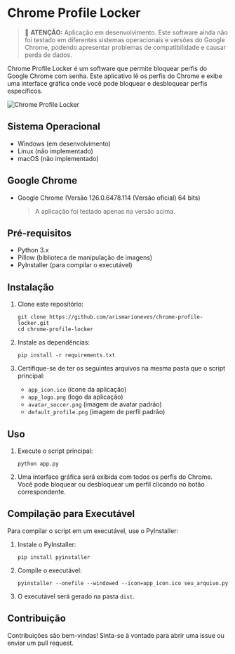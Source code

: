 # Chrome Profile Locker

> 🛑 **ATENÇÃO:** Aplicação em desenvolvimento. Este software ainda não foi testado em diferentes sistemas operacionais e versões do Google Chrome, podendo apresentar problemas de compatibilidade e causar perda de dados.

Chrome Profile Locker é um software que permite bloquear perfis do Google Chrome com senha. Este aplicativo lê os perfis do Chrome e exibe uma interface gráfica onde você pode bloquear e desbloquear perfis específicos.

![Chrome Profile Locker](https://github.com/arismarioneves/chrome-profile-locker/blob/main/screenshot.png)

## Sistema Operacional

- Windows (em desenvolvimento)
- Linux (não implementado)
- macOS (não implementado)

## Google Chrome
- Google Chrome (Versão 126.0.6478.114 (Versão oficial) 64 bits)

  > A aplicação foi testado apenas na versão acima.

## Pré-requisitos

- Python 3.x
- Pillow (biblioteca de manipulação de imagens)
- PyInstaller (para compilar o executável)

## Instalação

1. Clone este repositório:

    ```
    git clone https://github.com/arismarioneves/chrome-profile-locker.git
    cd chrome-profile-locker
    ```

2. Instale as dependências:

    ```
    pip install -r requirements.txt
    ```

3. Certifique-se de ter os seguintes arquivos na mesma pasta que o script principal:

    - `app_icon.ico` (ícone da aplicação)
    - `app_logo.png` (logo da aplicação)
    - `avatar_soccer.png` (imagem de avatar padrão)
    - `default_profile.png` (imagem de perfil padrão)

## Uso

1. Execute o script principal:

    ```
    python app.py
    ```

2. Uma interface gráfica será exibida com todos os perfis do Chrome. Você pode bloquear ou desbloquear um perfil clicando no botão correspondente.

## Compilação para Executável

Para compilar o script em um executável, use o PyInstaller:

1. Instale o PyInstaller:

    ```
    pip install pyinstaller
    ```

2. Compile o executável:

    ```
    pyinstaller --onefile --windowed --icon=app_icon.ico seu_arquivo.py
    ```

3. O executável será gerado na pasta `dist`.

## Contribuição

Contribuições são bem-vindas! Sinta-se à vontade para abrir uma issue ou enviar um pull request.
